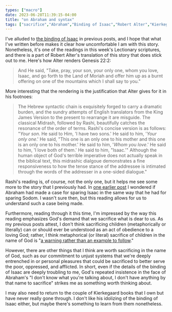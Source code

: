```yaml
---
types: ["macro"]
date: 2023-06-28T11:39:15-04:00
title: "on Abraham and syntax"
tags: ["sacrifice","Abraham","Binding of Isaac","Robert Alter","Kierkegaard"]
---
```

I've alluded to [the binding of Isaac](https://spencergreenhalgh.com/tags/binding-of-isaac/) in previous posts, and I hope that what I've written before makes it clear how uncomfortable I am with this story. Nonetheless, it's one of the readings in this week's Lectionary scriptures, and there is a part of Robert Alter's translation of this story that does stick out to me. Here's how Alter renders Genesis 22:2:

> And He said, "Take, pray, your son, your only one, whom you love, Isaac, and go forth to the Land of Moriah and offer him up as a burnt offering on one of the mountains which I shall say to you."

More interesting that the rendering is the justification that Alter gives for it in his footnoes: 

> The Hebrew syntactic chain is exquisitely forged to carry a dramatic burden, and the sundry attempts of English translators from the King James Version to the present to rearrange it are misguide. The classical Midrash, followed by Rashi, beautifully catches the resonance of the order of terms. Rashi's concise version is as follows: "*Your son*. He said to Him, 'I have two sons.' He said to him, '*Your only one*.' He said, "This one is an only one to his mother and this one is an only one to his mother.' He said to him, '*Whom you love*.' He said to him, 'I love both of them.' He said to him, "Isaac.'" Although the human object of God's terrible imperative does not actually speak in the biblical text, this midrashic dialgoue demonstrates a fine responsiveness to how the tense stance of the addressee is intimated through the words of the addresser in a one-sided dialogue." 

Rashi's reading is, of course, not the only one, but it helps me see some more to the story that I previously had. In [one earlier post](https://spencergreenhalgh.com/communities/further-thoughts-on-jephthahs-daughter/) I wondered if Abraham had made a case for sparing Isaac in the same way that he had for sparing Sodom. I wasn't sure then, but this reading allows for us to understand such a case being made.

Furthermore, reading through it this time, I'm impressed by the way this reading emphasizes God's demand that we sacrifice what is dear to us. As my previous posts attest, I don't think sacrificing children (metaphorically or literally) can or should ever be understood as an act of obedience to a loving God; rather, I think metaphorical (or literal) sacrifice of children in the name of God is "[a warning rather than an example to follow](https://spencergreenhalgh.com/communities/on-david-archuleta-and-jephthah/)." 

However, there are other things that I think are worth sacrificing in the name of God, such as our commitment to unjust systems that we're deeply entrenched in or personal pleasures that could be sacrificed to better serve the poor, oppressed, and afflicted. In short, even if the details of the binding of Isaac are deeply troubling to me, God's repeated insistence in the face of Abraham's "I don't know what you're talking about, I don't have anything by that name to sacrifice" strikes me as something worth thinking about.

I may also need to return to the couple of Kierkegaard books that I own but have never really gone through. I don't like his idolizing of the binding of Isaac either, but maybe there's something to learn from them nonetheless.
